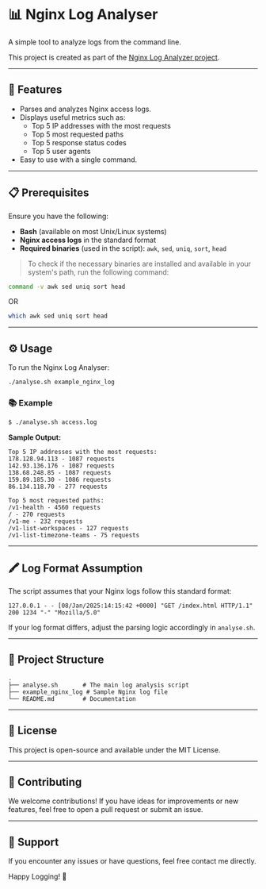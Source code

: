 
# 📊 Nginx Log Analyser 

A simple tool to analyze logs from the command line.

This project is created as part of the [Nginx Log Analyzer project](https://roadmap.sh/projects/nginx-log-analyser).


---

## 🚀 Features
- Parses and analyzes Nginx access logs.
- Displays useful metrics such as:
  - Top 5 IP addresses with the most requests
  - Top 5 most requested paths
  - Top 5 response status codes
  - Top 5 user agents
- Easy to use with a single command.

---

## 📋 Prerequisites

Ensure you have the following:

- **Bash** (available on most Unix/Linux systems)
- **Nginx access logs** in the standard format
- **Required binaries** (used in the script): `awk`, `sed`, `uniq`, `sort`, `head`

> To check if the necessary binaries are installed and available in your system's path, run the following command:

```bash
command -v awk sed uniq sort head
```
OR
```bash
which awk sed uniq sort head
```

---

## ⚙️ Usage

To run the Nginx Log Analyser:

```bash
./analyse.sh example_nginx_log
```

### 📚 Example

```bash
$ ./analyse.sh access.log
```

**Sample Output:**
```text
Top 5 IP addresses with the most requests:
178.128.94.113 - 1087 requests
142.93.136.176 - 1087 requests
138.68.248.85 - 1087 requests
159.89.185.30 - 1086 requests
86.134.118.70 - 277 requests

Top 5 most requested paths:
/v1-health - 4560 requests
/ - 270 requests
/v1-me - 232 requests
/v1-list-workspaces - 127 requests
/v1-list-timezone-teams - 75 requests

```


---

## 🖍️ Log Format Assumption
The script assumes that your Nginx logs follow this standard format:

```
127.0.0.1 - - [08/Jan/2025:14:15:42 +0000] "GET /index.html HTTP/1.1" 200 1234 "-" "Mozilla/5.0"
```

If your log format differs, adjust the parsing logic accordingly in `analyse.sh`.

---

## 📁 Project Structure
```
.
├── analyse.sh       # The main log analysis script
├── example_nginx_log # Sample Nginx log file
└── README.md        # Documentation
```

---

## 💃 License
This project is open-source and available under the MIT License.

---

## 🤝 Contributing
We welcome contributions! If you have ideas for improvements or new features, feel free to open a pull request or submit an issue.

---

## 💬 Support
If you encounter any issues or have questions, feel free contact me directly.

Happy Logging! 🎉

